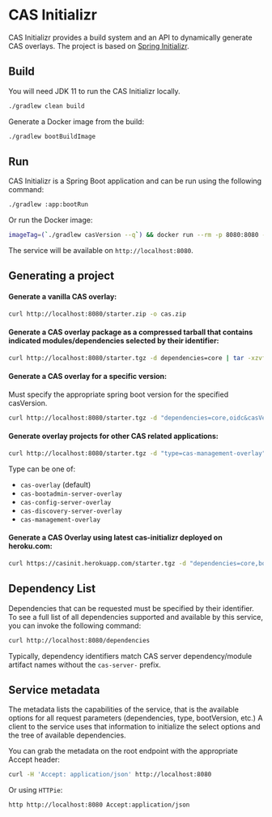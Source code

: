 # CAS Initializr

CAS Initializr provides a build system and an API to dynamically generate 
CAS overlays. The project is based on [Spring Initializr](https://github.com/spring-io/initializr).

## Build

You will need JDK 11 to run the CAS Initializr locally.

```bash
./gradlew clean build
```                  

Generate a Docker image from the build:

```bash
./gradlew bootBuildImage
```

## Run

CAS Initializr is a Spring Boot application and can be run using the following command:

```bash
./gradlew :app:bootRun
```

Or run the Docker image:

```bash  
imageTag=(`./gradlew casVersion --q`) && docker run --rm -p 8080:8080 -t kukusa/cas-initializr:$imageTag 
```

The service will be available on `http://localhost:8080`.

## Generating a project

#### Generate a vanilla CAS overlay:

```bash
curl http://localhost:8080/starter.zip -o cas.zip
```

#### Generate a CAS overlay package as a compressed tarball that contains indicated modules/dependencies selected by their identifier:

```bash
curl http://localhost:8080/starter.tgz -d dependencies=core | tar -xzvf -
```

#### Generate a CAS overlay for a specific version:

Must specify the appropriate spring boot version for the specified casVersion.

```bash
curl http://localhost:8080/starter.tgz -d "dependencies=core,oidc&casVersion=6.3.3&bootVersion=2.3.7.RELEASE" | tar  -xzvf -
```

#### Generate overlay projects for other CAS related applications:

```bash
curl http://localhost:8080/starter.tgz -d "type=cas-management-overlay" | tar  -xzvf -
```
Type can be one of:
  - `cas-overlay` (default)
  - `cas-bootadmin-server-overlay` 
  - `cas-config-server-overlay`
  - `cas-discovery-server-overlay`
  - `cas-management-overlay`

#### Generate a CAS Overlay using latest cas-initializr deployed on heroku.com:
```bash
curl https://casinit.herokuapp.com/starter.tgz -d "dependencies=core,bootadmin,metrics,gitsvc,jsonsvc,redis" | tar  -xzvf -
```

## Dependency List

Dependencies that can be requested must be specified by their identifier. To see a full list of
all dependencies supported and available by this service, you can invoke the following command:

```bash
curl http://localhost:8080/dependencies
```

Typically, dependency identifiers match CAS server 
dependency/module artifact names without the `cas-server-` prefix.

## Service metadata

The metadata lists the capabilities of the service, 
that is the available options for all request parameters 
(dependencies, type, bootVersion, etc.) A client to the service 
uses that information to initialize the select options and the tree of available dependencies.

You can grab the metadata on the root endpoint with the appropriate Accept header:

```bash
curl -H 'Accept: application/json' http://localhost:8080
```     

Or using `HTTPie`:

```bash
http http://localhost:8080 Accept:application/json
```
